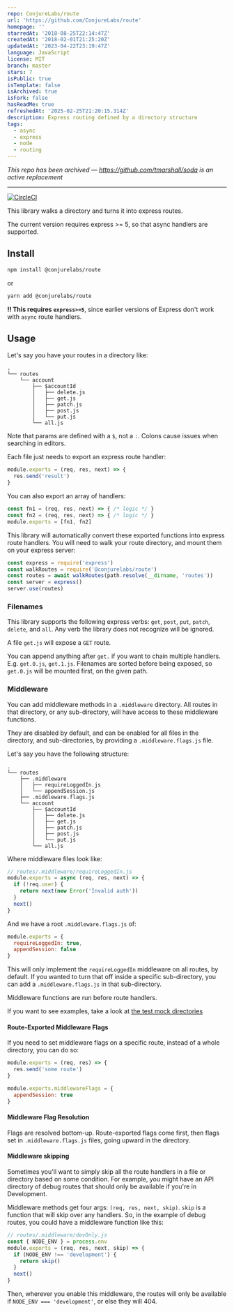 ```yaml
---
repo: ConjureLabs/route
url: 'https://github.com/ConjureLabs/route'
homepage: ''
starredAt: '2018-08-25T22:14:47Z'
createdAt: '2018-02-01T21:25:20Z'
updatedAt: '2023-04-22T23:19:47Z'
language: JavaScript
license: MIT
branch: master
stars: 7
isPublic: true
isTemplate: false
isArchived: true
isFork: false
hasReadMe: true
refreshedAt: '2025-02-25T21:20:15.314Z'
description: Express routing defined by a directory structure
tags:
  - async
  - express
  - node
  - routing
---
```


*This repo has been archived — https://github.com/tmarshall/soda is an active replacement*

---

[![CircleCI](https://circleci.com/gh/ConjureLabs/route/tree/master.svg?style=svg)](https://circleci.com/gh/ConjureLabs/route/tree/master)

This library walks a directory and turns it into express routes.

The current version requires express >= 5, so that async handlers are supported.

## Install

```sh
npm install @conjurelabs/route
```

or

```sh
yarn add @conjurelabs/route
```

**!! This requires `express>=5`**, since earlier versions of Express don't work with `async` route handlers.

## Usage

Let's say you have your routes in a directory like:

```
.
└── routes
    └── account
        ├── $accountId
        │   ├── delete.js
        │   ├── get.js
        │   ├── patch.js
        │   ├── post.js
        │   └── put.js
        └── all.js
```

Note that params are defined with a `$`, not a `:`. Colons cause issues when searching in editors.

Each file just needs to export an express route handler:

```js
module.exports = (req, res, next) => {
  res.send('result')
}
```

You can also export an array of handlers:

```js
const fn1 = (req, res, next) => { /* logic */ }
const fn2 = (req, res, next) => { /* logic */ }
module.exports = [fn1, fn2]
```

This library will automatically convert these exported functions into express route handlers. You will need to walk your route directory, and mount them on your express server:

```js
const express = require('express')
const walkRoutes = require('@conjurelabs/route')
const routes = await walkRoutes(path.resolve(__dirname, 'routes'))
const server = express()
server.use(routes)
```

### Filenames

This library supports the following express verbs: `get`, `post`, `put`, `patch`, `delete`, and `all`. Any verb the library does not recognize will be ignored.

A file `get.js` will expose a `GET` route.

You can append anything after `get.` if you want to chain multiple handlers. E.g. `get.0.js`, `get.1.js`. Filenames are sorted before being exposed, so `get.0.js` will be mounted first, on the given path.

### Middleware

You can add middleware methods in a `.middleware` directory. All routes in that directory, or any sub-directory, will have access to these middleware functions.

They are disabled by default, and can be enabled for all files in the directory, and sub-directories, by providing a `.middleware.flags.js` file.

Let's say you have the following structure:

```
.
└── routes
    ├── .middleware
    │   ├── requireLoggedIn.js
    │   └── appendSession.js
    ├── .middleware.flags.js
    └── account
        ├── $accountId
        │   ├── delete.js
        │   ├── get.js
        │   ├── patch.js
        │   ├── post.js
        │   └── put.js
        └── all.js
```

Where middleware files look like:

```js
// routes/.middleware/requireLoggedIn.js
module.exports = async (req, res, next) => {
  if (!req.user) {
    return next(new Error('Invalid auth'))
  }
  next()
}
```

And we have a root `.middleware.flags.js` of:

```js
module.exports = {
  requireLoggedIn: true,
  appendSession: false
}
```

This will only implement the `requireLoggedIn` middleware on all routes, by default. If you wanted to turn that off inside a specific sub-directory, you can add a `.middleware.flags.js` in that sub-directory.

Middleware functions are run before route handlers.

If you want to see examples, take a look at [the test mock directories](./test/mocks/)

#### Route-Exported Middleware Flags

If you need to set middleware flags on a specific route, instead of a whole directory, you can do so:

```js
module.exports = (req, res) => {
  res.send('some route')
}

module.exports.middlewareFlags = {
  appendSession: true
}
```

#### Middleware Flag Resolution

Flags are resolved bottom-up. Route-exported flags come first, then flags set in `.middleware.flags.js` files, going upward in the directory.

#### Middleware skipping

Sometimes you'll want to simply skip all the route handlers in a file or directory based on some condition. For example, you might have an API directory of debug routes that should only be available if you're in Development.

Middleware methods get four args: `(req, res, next, skip)`. `skip` is a function that will skip over any handlers. So, in the example of debug routes, you could have a middleware function like this:

```js
// routes/.middleware/devOnly.js
const { NODE_ENV } = process.env
module.exports = (req, res, next, skip) => {
  if (NODE_ENV !== 'development') {
    return skip()
  }
  next()
}
```

Then, wherever you enable this middleware, the routes will only be available if `NODE_ENV === 'development'`, or else they will 404.
